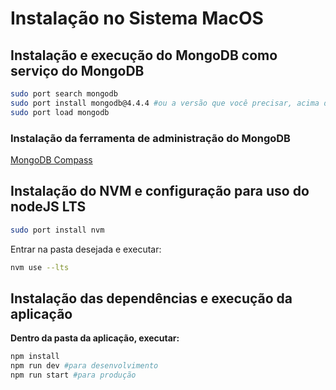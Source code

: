 # Instalação no Sistema MacOS

## Instalação  e execução do MongoDB como serviço do MongoDB

```bash
sudo port search mongodb
sudo port install mongodb@4.4.4 #ou a versão que você precisar, acima de 4.4.4
sudo port load mongodb
```

### Instalação da ferramenta de administração do MongoDB

[MongoDB Compass](www.mongodb.com/try/download/compass) 



## Instalação do NVM e configuração para uso do nodeJS LTS

```bash
sudo port install nvm
```

Entrar na pasta desejada e executar:
```bash
nvm use --lts
```
## Instalação das dependências e execução da aplicação

**Dentro da pasta da aplicação, executar:** 

```bash
npm install
npm run dev #para desenvolvimento
npm run start #para produção
```
